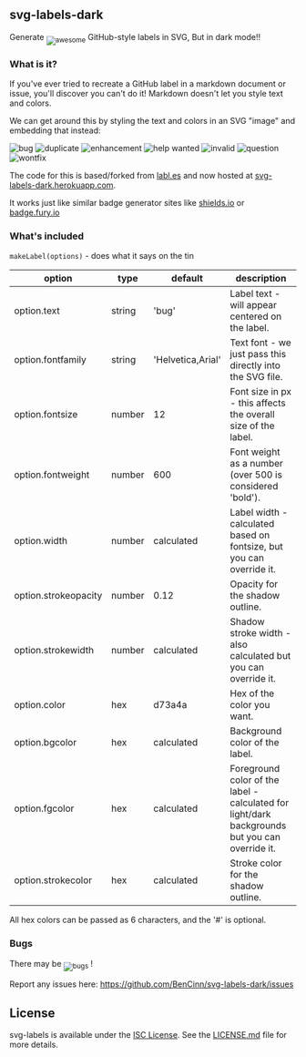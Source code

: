 ## svg-labels-dark

Generate <sub>![awesome](https://svg-labels-dark.herokuapp.com/svg?text=awesome&bgcolor=0052cc)</sub> GitHub-style labels in SVG, But in dark mode!!

### What is it?

If you've ever tried to recreate a GitHub label in a markdown document
or issue, you'll discover you can't do it!  Markdown doesn't let you style
text and colors.

We can get around this by styling the text and colors in an SVG "image" and
embedding that instead:

![bug](https://svg-labels-dark.herokuapp.com/svg?text=bug&color=ee0701)
![duplicate](https://svg-labels-dark.herokuapp.com/svg?text=duplicate&color=cccccc)
![enhancement](https://svg-labels-dark.herokuapp.com/svg?text=enhancement&color=84b6eb)
![help wanted](https://svg-labels-dark.herokuapp.com/svg?text=help%20wanted&color=128A0C)
![invalid](https://svg-labels-dark.herokuapp.com/svg?text=invalid&color=e6e6e6)
![question](https://svg-labels-dark.herokuapp.com/svg?text=question&color=cc317c)
![wontfix](https://svg-labels-dark.herokuapp.com/svg?text=wontfix&color=ffffff)

The code for this is based/forked from [labl.es](https://labl.es) and now hosted at [svg-labels-dark.herokuapp.com](https://svg-labels-dark.herokuapp.com/).

It works just like similar badge generator sites like [shields.io](https://shields.io/) or [badge.fury.io](https://badge.fury.io/)


### What's included

`makeLabel(options)` - does what it says on the tin

| option               | type   | default           | description       |
| -------------------- | ------ | ----------------- | ----------------- |
| option.text          | string | 'bug'             | Label text - will appear centered on the label. |
| option.fontfamily    | string | 'Helvetica,Arial' | Text font - we just pass this directly into the SVG file. |
| option.fontsize      | number | 12                | Font size in px - this affects the overall size of the label. |
| option.fontweight    | number | 600               | Font weight as a number (over 500 is considered 'bold'). |
| option.width         | number | calculated        | Label width - calculated based on fontsize, but you can override it. |
| option.strokeopacity | number | 0.12              | Opacity for the shadow outline. |
| option.strokewidth   | number | calculated        | Shadow stroke width - also calculated but you can override it. |
| option.color         | hex    | d73a4a            | Hex of the color you want.
| option.bgcolor       | hex    | calculated        | Background color of the label. |
| option.fgcolor       | hex    | calculated        | Foreground color of the label - calculated for light/dark backgrounds but you can override it. |
| option.strokecolor   | hex    | calculated        | Stroke color for the shadow outline. |

All hex colors can be passed as 6 characters, and the '#' is optional.

<!---
### Server

[server.js](server.js) contains a simple microservice built on the
[koa.js](http://koajs.com/) framework.

`npm run start` will start the server on port 3000.

This is the same code that serves up [labl.es](https://labl.es).
--->

### Bugs

There may be <sub>![bugs](https://svg-labels-dark.herokuapp.com/svg?text=bugs&color=ee0701)</sub> !

Report any issues here:  https://github.com/BenCinn/svg-labels-dark/issues


## License

svg-labels is available under the [ISC License](https://opensource.org/licenses/ISC).
See the [LICENSE.md](LICENSE.md) file for more details.

